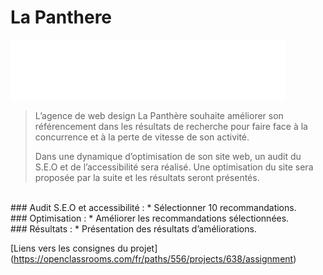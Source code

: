 # La Panthere

![Image](/git_assets/la-panthere-logo-git.svg)

>L’agence de web design La Panthère souhaite améliorer son référencement dans les résultats de recherche pour faire face à la concurrence et à la perte de vitesse de son activité.
>
>Dans une dynamique d’optimisation de son site web, un audit du S.E.O et de l’accessibilité sera réalisé.
>Une optimisation du site sera proposée par la suite et les résultats seront présentés.


<br>
### Audit S.E.O et accessibilité :
* Sélectionner 10 recommandations.
<br>
### Optimisation :
* Améliorer les recommandations sélectionnées.
<br>
### Résultats :
* Présentation des résultats d’améliorations.

[Liens vers les consignes du projet] (https://openclassrooms.com/fr/paths/556/projects/638/assignment)